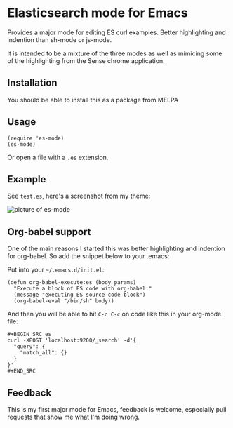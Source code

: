 Elasticsearch mode for Emacs
============================

Provides a major mode for editing ES curl examples. Better highlighting and
indention than sh-mode or js-mode.

It is intended to be a mixture of the three modes as well as mimicing some of
the highlighting from the Sense chrome application.

Installation
------------

You should be able to install this as a package from MELPA

Usage
-----

```elisp
(require 'es-mode)
(es-mode)
```

Or open a file with a `.es` extension.

Example
-------

See `test.es`, here's a screenshot from my theme:

![picture of es-mode](http://writequit.org/files/es-mode.png)

Org-babel support
-----------------

One of the main reasons I started this was better highlighting and indention for
org-babel. So add the snippet below to your .emacs:

Put into your `~/.emacs.d/init.el`:

```elisp
(defun org-babel-execute:es (body params)
  "Execute a block of ES code with org-babel."
  (message "executing ES source code block")
  (org-babel-eval "/bin/sh" body))
```

And then you will be able to hit `C-c C-c` on code like this in your org-mode
file:

```
#+BEGIN_SRC es
curl -XPOST 'localhost:9200/_search' -d'{
  "query": {
    "match_all": {}
  }
}'
#+END_SRC
```

Feedback
--------

This is my first major mode for Emacs, feedback is welcome, especially pull
requests that show me what I'm doing wrong.
